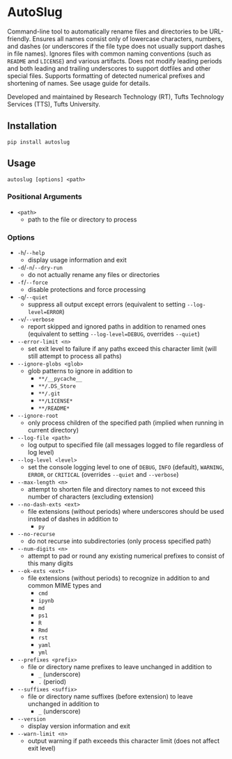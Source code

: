 # AutoSlug

Command-line tool to automatically rename files and directories to be URL-friendly. Ensures all names consist only of lowercase characters, numbers, and dashes (or underscores if the file type does not usually support dashes in file names). Ignores files with common naming conventions (such as `README` and `LICENSE`) and various artifacts. Does not modify leading periods and both leading and trailing underscores to support dotfiles and other special files. Supports formatting of detected numerical prefixes and shortening of names. See usage guide for details.

Developed and maintained by Research Technology (RT), Tufts Technology Services (TTS), Tufts University.

## Installation

```
pip install autoslug
```

## Usage

```
autoslug [options] <path>
```

### Positional Arguments

- `<path>`
  - path to the file or directory to process

### Options

- `-h`/`--help`
  - display usage information and exit
- `-d`/`-n`/`--dry-run`
  - do not actually rename any files or directories
- `-f`/`--force`
  - disable protections and force processing
- `-q`/`--quiet`
  - suppress all output except errors (equivalent to setting `--log-level=ERROR`)
- `-v`/`--verbose`
  - report skipped and ignored paths in addition to renamed ones (equivalent to setting `--log-level=DEBUG`, overrides `--quiet`)
- `--error-limit <n>`
  - set exit level to failure if any paths exceed this character limit (will still attempt to process all paths)
- `--ignore-globs <glob>`
  - glob patterns to ignore in addition to
    - `**/__pycache__`
    - `**/.DS_Store`
    - `**/.git`
    - `**/LICENSE*`
    - `**/README*`
- `--ignore-root`
  - only process children of the specified path (implied when running in current directory)
- `--log-file <path>`
  - log output to specified file (all messages logged to file regardless of log level)
- `--log-level <level>`
  - set the console logging level to one of `DEBUG`, `INFO` (default), `WARNING`, `ERROR`, or `CRITICAL` (overrides `--quiet` and `--verbose`)
- `--max-length <n>`
  - attempt to shorten file and directory names to not exceed this number of characters (excluding extension)
- `--no-dash-exts <ext>`
  - file extensions (without periods) where underscores should be used instead of dashes in addition to
    - `py`
- `--no-recurse`
  - do not recurse into subdirectories (only process specified path)
- `--num-digits <n>`
  - attempt to pad or round any existing numerical prefixes to consist of this many digits
- `--ok-exts <ext>`
  - file extensions (without periods) to recognize in addition to and common MIME types and
    - `cmd`
    - `ipynb`
    - `md`
    - `ps1`
    - `R`
    - `Rmd`
    - `rst`
    - `yaml`
    - `yml`
- `--prefixes <prefix>`
  - file or directory name prefixes to leave unchanged in addition to
    - `_` (underscore)
    - `.` (period)
- `--suffixes <suffix>`
  - file or directory name suffixes (before extension) to leave unchanged in addition to
    - `_` (underscore)
- `--version`
  - display version information and exit
- `--warn-limit <n>`
  - output warning if path exceeds this character limit (does not affect exit level)
